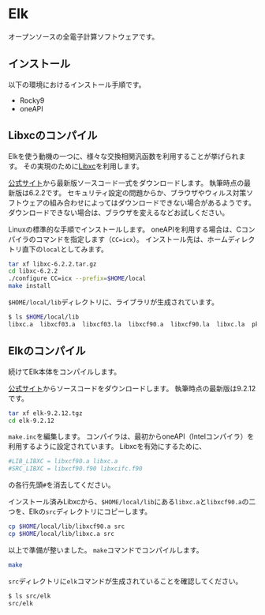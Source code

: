 # Elk

オープンソースの全電子計算ソフトウェアです。

## インストール

以下の環境におけるインストール手順です。

- Rocky9
- oneAPI

## Libxcのコンパイル

Elkを使う動機の一つに、様々な交換相関汎函数を利用することが挙げられます。
その実現のために[Libxc](https://libxc.gitlab.io/)を利用します。

[公式サイト](https://libxc.gitlab.io/download/)から最新版ソースコード一式をダウンロードします。
執筆時点の最新版は6.2.2です。
セキュリティ設定の問題からか、ブラウザやウィルス対策ソフトウェアの組み合わせによってはダウンロードできない場合があるようです。
ダウンロードできない場合は、ブラウザを変えるなどお試しください。

Linuxの標準的な手順でインストールします。
oneAPIを利用する場合は、Cコンパイラのコマンドを指定します（`CC=icx`）。
インストール先は、ホームディレクトリ直下の`local`としてみます。

```sh
tar xf libxc-6.2.2.tar.gz
cd libxc-6.2.2
./configure CC=icx --prefix=$HOME/local
make install
```

`$HOME/local/lib`ディレクトリに、ライブラリが生成されています。

```sh
$ ls $HOME/local/lib
libxc.a  libxcf03.a  libxcf03.la  libxcf90.a  libxcf90.la  libxc.la  pkgconfig
```

## Elkのコンパイル

続けてElk本体をコンパイルします。

[公式サイト](https://elk.sourceforge.io/)からソースコードをダウンロードします。
執筆時点の最新版は9.2.12です。

```sh
tar xf elk-9.2.12.tgz
cd elk-9.2.12
```

`make.inc`を編集します。
コンパイラは、最初からoneAPI（Intelコンパイラ）を利用するように設定されています。
Libxcを有効にするために、

```makefile
#LIB_LIBXC = libxcf90.a libxc.a
#SRC_LIBXC = libxcf90.f90 libxcifc.f90
```

の各行先頭`#`を消去してください。

インストール済みLibxcから、`$HOME/local/lib`にある`libxc.a`と`libxcf90.a`の二つを、Elkの`src`ディレクトリにコピーします。

```sh
cp $HOME/local/lib/libxcf90.a src
cp $HOME/local/lib/libxc.a src
```

以上で準備が整いました。
`make`コマンドでコンパイルします。

```sh
make
```

`src`ディレクトリに`elk`コマンドが生成されていることを確認してください。

```sh
$ ls src/elk
src/elk
```
